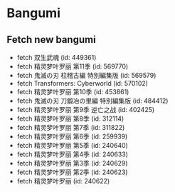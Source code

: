 # Bangumi
## Fetch new bangumi
- fetch 双生武魂 (id: 449361)
- fetch 精灵梦叶罗丽 第11季 (id: 569770)
- fetch 鬼滅の刃 柱稽古編 特別編集版 (id: 569579)
- fetch Transformers: Cyberworld (id: 570102)
- fetch 精灵梦叶罗丽 第10季 (id: 453861)
- fetch 鬼滅の刃 刀鍛冶の里編 特別編集版 (id: 484412)
- fetch 精灵梦叶罗丽 第9季 逆亡之战 (id: 402425)
- fetch 精灵梦叶罗丽 第8季 (id: 312114)
- fetch 精灵梦叶罗丽 第7季 (id: 311822)
- fetch 精灵梦叶罗丽 第6季 (id: 259939)
- fetch 精灵梦叶罗丽 第5季 (id: 240640)
- fetch 精灵梦叶罗丽 第4季 (id: 240633)
- fetch 精灵梦叶罗丽 第3季 (id: 240629)
- fetch 精灵梦叶罗丽 第2季 (id: 240623)
- fetch 精灵梦叶罗丽 (id: 240622)

